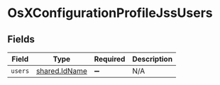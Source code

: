# OsXConfigurationProfileJssUsers


## Fields

| Field                                          | Type                                           | Required                                       | Description                                    |
| ---------------------------------------------- | ---------------------------------------------- | ---------------------------------------------- | ---------------------------------------------- |
| `users`                                        | [shared.IdName](../../models/shared/idname.md) | :heavy_minus_sign:                             | N/A                                            |